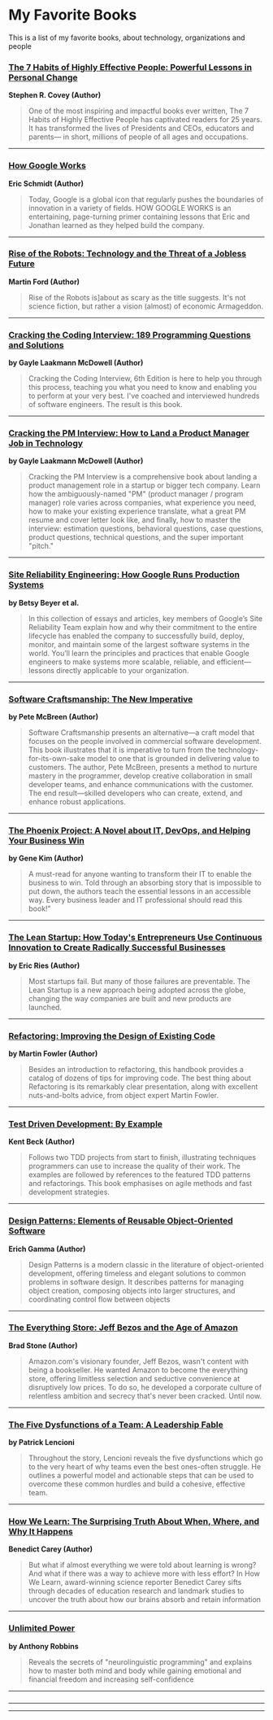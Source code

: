 # My Favorite Books
This is a list of my favorite books, about technology, organizations and people 

 
### [The 7 Habits of Highly Effective People: Powerful Lessons in Personal Change](http://a.co/ee0ctKO) 
**Stephen R. Covey (Author)**
> One of the most inspiring and impactful books ever written, The 7 Habits of Highly Effective People has captivated readers for 25 years. It has transformed the lives of Presidents and CEOs, educators and parents— in short, millions of people of all ages and occupations.
 
 ---

### [How Google Works](http://a.co/eotXrpQ)
**Eric Schmidt (Author)**
> Today, Google is a global icon that regularly pushes the boundaries of innovation in a variety of fields. HOW GOOGLE WORKS is an entertaining, page-turning primer containing lessons that Eric and Jonathan learned as they helped build the company.

---

### [Rise of the Robots: Technology and the Threat of a Jobless Future](http://a.co/7chlgsC) 
**Martin Ford (Author)**
> Rise of the Robots is]about as scary as the title suggests. It's not science fiction, but rather a vision (almost) of economic Armageddon.

---

### [Cracking the Coding Interview: 189 Programming Questions and Solutions](http://a.co/5AZYvu0)
**by Gayle Laakmann McDowell  (Author)**
> Cracking the Coding Interview, 6th Edition is here to help you through this process, teaching you what you need to know and enabling you to perform at your very best. I've coached and interviewed hundreds of software engineers. The result is this book.

---

### [Cracking the PM Interview: How to Land a Product Manager Job in Technology](https://www.amazon.fr/dp/0984782818/ref=cm_sw_em_r_mt_dp_U_M2NuDbGA7EJST)
**by Gayle Laakmann McDowell  (Author)**
> Cracking the PM Interview is a comprehensive book about landing a product management role in a startup or bigger tech company. Learn how the ambiguously-named "PM" (product manager / program manager) role varies across companies, what experience you need, how to make your existing experience translate, what a great PM resume and cover letter look like, and finally, how to master the interview: estimation questions, behavioral questions, case questions, product questions, technical questions, and the super important "pitch."

---
 
### [Site Reliability Engineering: How Google Runs Production Systems](http://a.co/f3ESK0d)
**by Betsy Beyer et al.**
> In this collection of essays and articles, key members of Google’s Site Reliability Team explain how and why their commitment to the entire lifecycle has enabled the company to successfully build, deploy, monitor, and maintain some of the largest software systems in the world. You’ll learn the principles and practices that enable Google engineers to make systems more scalable, reliable, and efficient—lessons directly applicable to your organization.

---

### [Software Craftsmanship: The New Imperative](http://a.co/beDvSYh)
**by Pete McBreen  (Author)**
> Software Craftsmanship presents an alternative—a craft model that focuses on the people involved in commercial software development. This book illustrates that it is imperative to turn from the technology-for-its-own-sake model to one that is grounded in delivering value to customers. The author, Pete McBreen, presents a method to nurture mastery in the programmer, develop creative collaboration in small developer teams, and enhance communications with the customer. The end result—skilled developers who can create, extend, and enhance robust applications.

---

###  [The Phoenix Project: A Novel about IT, DevOps, and Helping Your Business Win]( http://a.co/frYv9NW)
**by Gene Kim (Author)**
> A must-read for anyone wanting to transform their IT to enable the business to win. Told through an absorbing story that is impossible to put down, the authors teach the essential lessons in an accessible way. Every business leader and IT professional should read this book!" 

---
 
### [The Lean Startup: How Today's Entrepreneurs Use Continuous Innovation to Create Radically Successful Businesses](http://a.co/eillB2U)
**by Eric Ries (Author)**
> Most startups fail. But many of those failures are preventable.  The Lean Startup is a new approach being adopted across the globe, changing the way companies are built and new products are launched. 

---
 
### [Refactoring: Improving the Design of Existing Code](http://a.co/anlvLsk) 
**by Martin Fowler (Author)**
> Besides an introduction to refactoring, this handbook provides a catalog of dozens of tips for improving code. The best thing about Refactoring is its remarkably clear presentation, along with excellent nuts-and-bolts advice, from object expert Martin Fowler. 

---
 
### [Test Driven Development: By Example](http://a.co/epG40jy)
**Kent Beck (Author)**
> Follows two TDD projects from start to finish, illustrating techniques programmers can use to increase the quality of their work. The examples are followed by references to the featured TDD patterns and refactorings. This book emphasises on agile methods and fast development strategies.

---
 
### [Design Patterns: Elements of Reusable Object-Oriented Software](http://a.co/8I8eYdh) 
**Erich Gamma (Author)**
> Design Patterns is a modern classic in the literature of object-oriented development, offering timeless and elegant solutions to common problems in software design. It describes patterns for managing object creation, composing objects into larger structures, and coordinating control flow between objects

---

### [The Everything Store: Jeff Bezos and the Age of Amazon](http://a.co/3XMPJFj)
**Brad Stone (Author)**
> Amazon.com's visionary founder, Jeff Bezos, wasn't content with being a bookseller. He wanted Amazon to become the everything store, offering limitless selection and seductive convenience at disruptively low prices. To do so, he developed a corporate culture of relentless ambition and secrecy that's never been cracked. Until now.

---
 
### [The Five Dysfunctions of a Team: A Leadership Fable](http://a.co/jjTcwwb)
 **by Patrick Lencioni**
 > Throughout the story, Lencioni reveals the five dysfunctions which go to the very heart of why teams even the best ones-often struggle. He outlines a powerful model and actionable steps that can be used to overcome these common hurdles and build a cohesive, effective team.
 
 ---
 
 ### [How We Learn: The Surprising Truth About When, Where, and Why It Happens](http://a.co/5cv90T8)
 **Benedict Carey (Author)**
 > But what if almost everything we were told about learning is wrong? And what if there was a way to achieve more with less effort? In How We Learn, award-winning science reporter Benedict Carey sifts through decades of education research and landmark studies to uncover the truth about how our brains absorb and retain information
 
 ---
 
 ### [Unlimited Power](http://a.co/8uHxPCV)
  **by Anthony Robbins**
 > Reveals the secrets of "neurolinguistic programming" and explains how to master both mind and body while gaining emotional and financial freedom and increasing self-confidence
 
 ---
 
 ### []()
 ---
  ****
 > 

 
 
